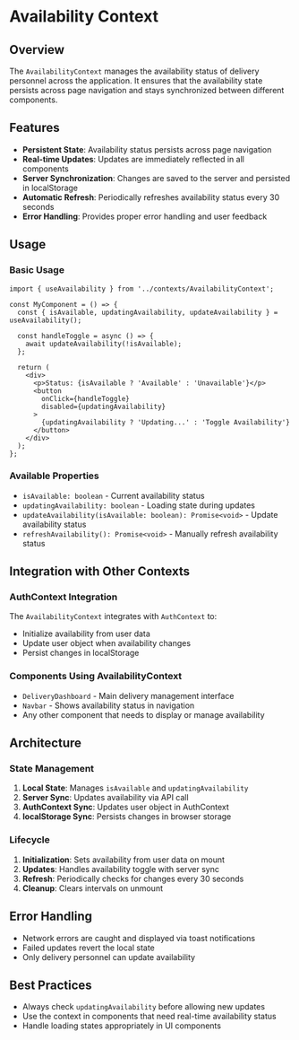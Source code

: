 # Availability Context

## Overview
The `AvailabilityContext` manages the availability status of delivery personnel across the application. It ensures that the availability state persists across page navigation and stays synchronized between different components.

## Features
- **Persistent State**: Availability status persists across page navigation
- **Real-time Updates**: Updates are immediately reflected in all components
- **Server Synchronization**: Changes are saved to the server and persisted in localStorage
- **Automatic Refresh**: Periodically refreshes availability status every 30 seconds
- **Error Handling**: Provides proper error handling and user feedback

## Usage

### Basic Usage
```tsx
import { useAvailability } from '../contexts/AvailabilityContext';

const MyComponent = () => {
  const { isAvailable, updatingAvailability, updateAvailability } = useAvailability();
  
  const handleToggle = async () => {
    await updateAvailability(!isAvailable);
  };
  
  return (
    <div>
      <p>Status: {isAvailable ? 'Available' : 'Unavailable'}</p>
      <button 
        onClick={handleToggle}
        disabled={updatingAvailability}
      >
        {updatingAvailability ? 'Updating...' : 'Toggle Availability'}
      </button>
    </div>
  );
};
```

### Available Properties
- `isAvailable: boolean` - Current availability status
- `updatingAvailability: boolean` - Loading state during updates
- `updateAvailability(isAvailable: boolean): Promise<void>` - Update availability status
- `refreshAvailability(): Promise<void>` - Manually refresh availability status

## Integration with Other Contexts

### AuthContext Integration
The `AvailabilityContext` integrates with `AuthContext` to:
- Initialize availability from user data
- Update user object when availability changes
- Persist changes in localStorage

### Components Using AvailabilityContext
- `DeliveryDashboard` - Main delivery management interface
- `Navbar` - Shows availability status in navigation
- Any other component that needs to display or manage availability

## Architecture

### State Management
1. **Local State**: Manages `isAvailable` and `updatingAvailability`
2. **Server Sync**: Updates availability via API call
3. **AuthContext Sync**: Updates user object in AuthContext
4. **localStorage Sync**: Persists changes in browser storage

### Lifecycle
1. **Initialization**: Sets availability from user data on mount
2. **Updates**: Handles availability toggle with server sync
3. **Refresh**: Periodically checks for changes every 30 seconds
4. **Cleanup**: Clears intervals on unmount

## Error Handling
- Network errors are caught and displayed via toast notifications
- Failed updates revert the local state
- Only delivery personnel can update availability

## Best Practices
- Always check `updatingAvailability` before allowing new updates
- Use the context in components that need real-time availability status
- Handle loading states appropriately in UI components 